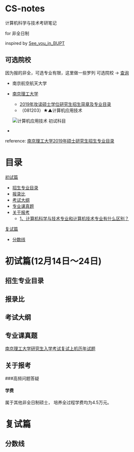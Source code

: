# CS-notes
计算机科学与技术考研笔记

for 非全日制

inspired by [See_you_in_BUPT](https://github.com/ningzimu/See_you_in_BUPT/) 

## 可选院校

因为报的非全，可选专业有限，这里做一些罗列
可选院校 -> [查询](https://yz.chsi.com.cn/sch/search.do?ssdm=32&yxls=&b211=1)
- 南京航空航天大学
- [南京理工大学](http://gs.njust.edu.cn/)
  - [2019年攻读硕士学位研究生招生简章及专业目录](http://gs.njust.edu.cn/zsw/bc/49/c4688a179273/page.htm)
  - （081203）★▲计算机应用技术
  
  ![计算机应用技术 初试科目](https://github.com/AlexZ33/CS-notes/blob/master/static/img/2019-05-15-14-58-46.png)

- 

reference: 
[南京理工大学2019年硕士研究生招生专业目录](http://gs.njust.edu.cn/_upload/article/files/b3/b0/f40e8ecb449c8d397cb9bcb78064/efd0cfba-e0e8-49b4-b2d1-15f49cd089b1.pdf)


# 目录
 [初试篇](#初试篇)
* [招生专业目录](#招生专业目录) 
* [报录比](#报录比) 
* [考试大纲](#考试大纲)
* [专业课真题](#专业课真题)
* [关于报考](#关于报考)
  * [1、计算机科学与技术专业和计算机技术专业有什么区别？](#1-计算机科学与技术专业和计算机技术专业有什么区别)

[复试篇](#复试篇)
* [分数线](#分数线)  
# 初试篇(12月14日～24日)
## 招生专业目录
## 报录比  
## 考试大纲
## 专业课真题
[南京理工大学研究生入学考试复试上机历年试题](https://github.com/csbhr/NUST_PostgraduateExam)

## 关于报考
###高频问题答疑
#### 学费
属于其他非全日制硕士， 培养全过程学费均为4.5万元。

# 复试篇
## 分数线

